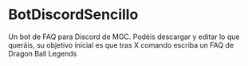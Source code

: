 # BotDiscordSencillo
Un bot de FAQ para Discord de MGC.
Podéis descargar y editar lo que queráis, su objetivo inicial es que tras X comando escriba un FAQ de Dragon Ball Legends
